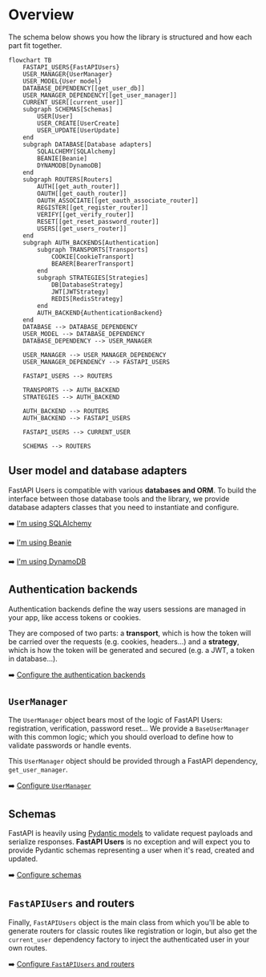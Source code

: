 # Overview

The schema below shows you how the library is structured and how each part fit together.


```mermaid
flowchart TB
    FASTAPI_USERS{FastAPIUsers}
    USER_MANAGER{UserManager}
    USER_MODEL{User model}
    DATABASE_DEPENDENCY[[get_user_db]]
    USER_MANAGER_DEPENDENCY[[get_user_manager]]
    CURRENT_USER[[current_user]]
    subgraph SCHEMAS[Schemas]
        USER[User]
        USER_CREATE[UserCreate]
        USER_UPDATE[UserUpdate]
    end
    subgraph DATABASE[Database adapters]
        SQLALCHEMY[SQLAlchemy]
        BEANIE[Beanie]
        DYNAMODB[DynamoDB]
    end
    subgraph ROUTERS[Routers]
        AUTH[[get_auth_router]]
        OAUTH[[get_oauth_router]]
        OAUTH_ASSOCIATE[[get_oauth_associate_router]]
        REGISTER[[get_register_router]]
        VERIFY[[get_verify_router]]
        RESET[[get_reset_password_router]]
        USERS[[get_users_router]]
    end
    subgraph AUTH_BACKENDS[Authentication]
        subgraph TRANSPORTS[Transports]
            COOKIE[CookieTransport]
            BEARER[BearerTransport]
        end
        subgraph STRATEGIES[Strategies]
            DB[DatabaseStrategy]
            JWT[JWTStrategy]
            REDIS[RedisStrategy]
        end
        AUTH_BACKEND{AuthenticationBackend}
    end
    DATABASE --> DATABASE_DEPENDENCY
    USER_MODEL --> DATABASE_DEPENDENCY
    DATABASE_DEPENDENCY --> USER_MANAGER

    USER_MANAGER --> USER_MANAGER_DEPENDENCY
    USER_MANAGER_DEPENDENCY --> FASTAPI_USERS

    FASTAPI_USERS --> ROUTERS

    TRANSPORTS --> AUTH_BACKEND
    STRATEGIES --> AUTH_BACKEND

    AUTH_BACKEND --> ROUTERS
    AUTH_BACKEND --> FASTAPI_USERS

    FASTAPI_USERS --> CURRENT_USER

    SCHEMAS --> ROUTERS
```

## User model and database adapters

FastAPI Users is compatible with various **databases and ORM**. To build the interface between those database tools and the library, we provide database adapters classes that you need to instantiate and configure.

➡️ [I'm using SQLAlchemy](databases/sqlalchemy.md)

➡️ [I'm using Beanie](databases/beanie.md)

➡️ [I'm using DynamoDB](databases/dynamodb.md)

## Authentication backends

Authentication backends define the way users sessions are managed in your app, like access tokens or cookies.

They are composed of two parts: a **transport**, which is how the token will be carried over the requests (e.g. cookies, headers...) and a **strategy**, which is how the token will be generated and secured (e.g. a JWT, a token in database...).

➡️ [Configure the authentication backends](./authentication/index.md)

## `UserManager`

The `UserManager` object bears most of the logic of FastAPI Users: registration, verification, password reset... We provide a `BaseUserManager` with this common logic; which you should overload to define how to validate passwords or handle events.

This `UserManager` object should be provided through a FastAPI dependency, `get_user_manager`.

➡️ [Configure `UserManager`](./user-manager.md)

## Schemas

FastAPI is heavily using [Pydantic models](https://pydantic-docs.helpmanual.io/) to validate request payloads and serialize responses. **FastAPI Users** is no exception and will expect you to provide Pydantic schemas representing a user when it's read, created and updated.

➡️ [Configure schemas](./schemas.md)

## `FastAPIUsers` and routers

Finally, `FastAPIUsers` object is the main class from which you'll be able to generate routers for classic routes like registration or login, but also get the `current_user` dependency factory to inject the authenticated user in your own routes.

➡️ [Configure `FastAPIUsers` and routers](./routers/index.md)
